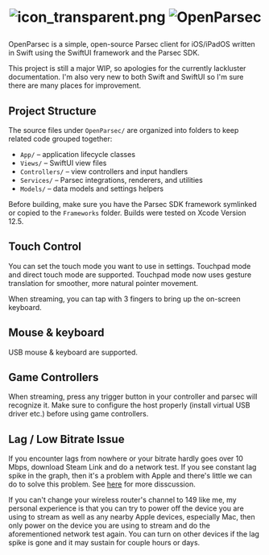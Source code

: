 # <p align="center">![icon_transparent.png](OpenParsec/Assets.xcassets/IconTransparent.imageset/icon_transparent.png) ![OpenParsec](OpenParsec/Assets.xcassets/LogoShadow.imageset/logo_shadow.png)</p>

OpenParsec is a simple, open-source Parsec client for iOS/iPadOS written in Swift using the SwiftUI framework and the Parsec SDK.

This project is still a major WIP, so apologies for the currently lackluster documentation. I'm also very new to both Swift and SwiftUI so I'm sure there are many places for improvement.

## Project Structure
The source files under `OpenParsec/` are organized into folders to keep related code grouped together:

- `App/` – application lifecycle classes
- `Views/` – SwiftUI view files
- `Controllers/` – view controllers and input handlers
- `Services/` – Parsec integrations, renderers, and utilities
- `Models/` – data models and settings helpers

Before building, make sure you have the Parsec SDK framework symlinked or copied to the `Frameworks` folder. Builds were tested on Xcode Version 12.5.

## Touch Control
You can set the touch mode you want to use in settings. Touchpad mode and direct touch mode are supported.
Touchpad mode now uses gesture translation for smoother, more natural pointer movement.

When streaming, you can tap with 3 fingers to bring up the on-screen keyboard.

## Mouse & keyboard
USB mouse & keyboard are supported. 

## Game Controllers
When streaming, press any trigger button in your controller and parsec will recognize it. Make sure to configure the host properly (install virtual USB driver etc.) before using game controllers.

## Lag / Low Bitrate Issue
If you encounter lags from nowhere or your bitrate hardly goes over 10 Mbps, download Steam Link and do a network test. If you see constant lag spike in the graph, then it's a problem with Apple and there's little we can do to solve this problem. See [here](https://github.com/moonlight-stream/moonlight-ios/issues/627) for more disscussion. 

If you can't change your wireless router's channel to 149 like me, my personal experience is that you can try to power off the device you are using to stream as well as any nearby Apple devices, especially Mac, then only power on the device you are using to stream and do the aforementioned network test again. You can turn on other devices if the lag spike is gone and it may sustain for couple hours or days.